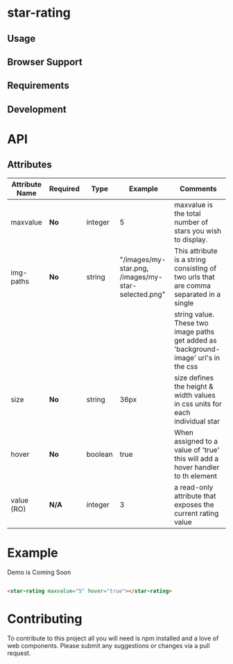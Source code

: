 star-rating
===========

Usage
-----


Browser Support
---------------

Requirements
------------

Development
-----------

API
===

Attributes
----------

| Attribute Name | Required   | Type    | Example                                               | Comments                                                                                |
| -------------- | ---------- | ------- | ------------------------------------------------------| --------------------------------------------------------------------------------------- |
| maxvalue       |   **No**   | integer | 5                                                     | maxvalue is the total number of stars you wish to display.                              |
| img-paths      |   **No**   | string  | "/images/my-star.png, /images/my-star-selected.png"   | This attribute is a string consisting of two urls that are comma separated in a single  |
|                |            |         |                                                       | string value. These two image paths get added as 'background-image' url's in the css    |
| size           |   **No**   | string  | 36px                                                  | size defines the height & width values in css units for each individual star            |
| hover          |   **No**   | boolean | true                                                  | When assigned to a value of 'true' this will add a hover handler to th element          |
| value (RO)     |   **N/A**  | integer | 3                                                     | a read-only attribute that exposes the current rating value                             |

Example
=======
Demo is Coming Soon

````html

<star-rating maxvalue="5" hover="true"></star-rating>

````

Contributing
============

To contribute to this project all you will need is npm installed and a love of web components. Please submit any suggestions or changes via a pull request.